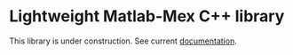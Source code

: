 
# Lightweight Matlab-Mex C++ library

This library is under construction.
See current [documentation](https://sheljohn.github.io/matlab-mex).
